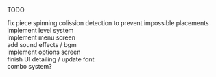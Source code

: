 TODO  
  
fix piece spinning colission detection to prevent impossible placements  
implement level system  
implement menu screen  
add sound effects / bgm  
implement options screen  
finish UI detailing / update font  
combo system?  